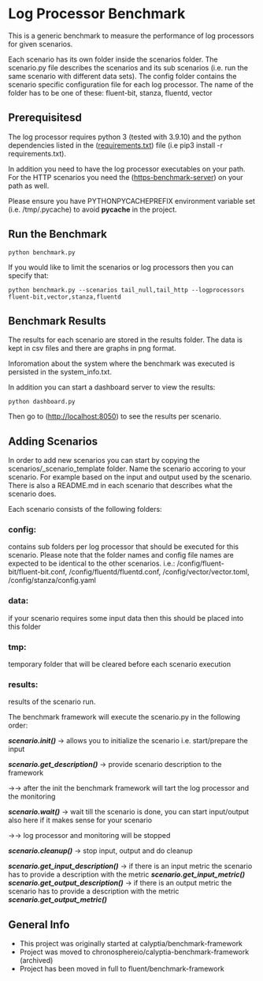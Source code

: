 # Log Processor Benchmark

This is a generic benchmark to measure the performance of log processors for given scenarios.

Each scenario has its own folder inside the scenarios folder.
The scenario.py file describes the scenarios and its sub scenarios (i.e. run the same scenario with different data sets).
The config folder contains the scenario specific configuration file for each log processor.
The name of the folder has to be one of these: fluent-bit, stanza, fluentd, vector

## Prerequisitesd

The log processor requires python 3 (tested with 3.9.10) and the python dependencies listed in the ([requirements.txt](requirements.txt)) file (i.e pip3 install -r requirements.txt).

In addition you need to have the log processor executables on your path.
For the HTTP scenarios you need the ([https-benchmark-server](https://raw.githubusercontent.com/calyptia/https-benchmark-server/)) on your path as well.

Please ensure you have PYTHONPYCACHEPREFIX environment variable set (i.e. /tmp/.pycache) to avoid __pycache__ in the project.

## Run the Benchmark

`
python benchmark.py
`

If you would like to limit the scenarios or log processors then you can specify that:

`
python benchmark.py --scenarios tail_null,tail_http --logprocessors fluent-bit,vector,stanza,fluentd
`

## Benchmark Results

The results for each scenario are stored in the results folder.
The data is kept in csv files and there are graphs in png format.

Inforomation about the system where the benchmark was executed is persisted in the system_info.txt.

In addition you can start a dashboard server to view the results:

`
python dashboard.py
`

Then go to ([http://localhost:8050](http://localhost:8050)) to see the results per scenario.

## Adding Scenarios

In order to add new scenarios you can start by copying the scenarios/_scenario_template folder.
Name the scenario accoring to your scenario. For example based on the input and output used by the scenario.
There is also a README.md in each scenario that describes what the scenario does.

Each scenario consists of the following folders:

### config:
contains sub folders per log processor that should be executed for this scenario. Please note that the folder names and config file names are expected to be identical to the other scenarios.
i.e.: /config/fluent-bit/fluent-bit.conf, /config/fluentd/fluentd.conf, /config/vector/vector.toml, /config/stanza/config.yaml

### data:
if your scenario requires some input data then this should be placed into this folder

### tmp:
temporary folder that will be cleared before each scenario execution

### results:
results of the scenario run.

The benchmark framework will execute the scenario.py in the following order:

***scenario.init()*** &rarr; allows you to initialize the scenario i.e. start/prepare the input

***scenario.get_description()*** &rarr; provide scenario description to the framework

&rarr;&rarr; after the init the benchmark framework will tart the log processor and the monitoring

***scenario.wait()*** &rarr; wait till the scenario is done, you can start input/output also here if it makes sense for your scenario

&rarr;&rarr; log processor and monitoring will be stopped

***scenario.cleanup()*** &rarr; stop input, output and do cleanup

***scenario.get_input_description()*** &rarr; if there is an input metric the scenario has to provide a description with the metric
***scenario.get_input_metric()***
***scenario.get_output_description()*** &rarr; if there is an output metric the scenario has to provide a description with the metric
***scenario.get_output_metric()***


## General Info

- This project was originally started at calyptia/benchmark-framework
- Project was moved to chronosphereio/calyptia-benchmark-framework (archived)
- Project has been moved in full to fluent/benchmark-framework

